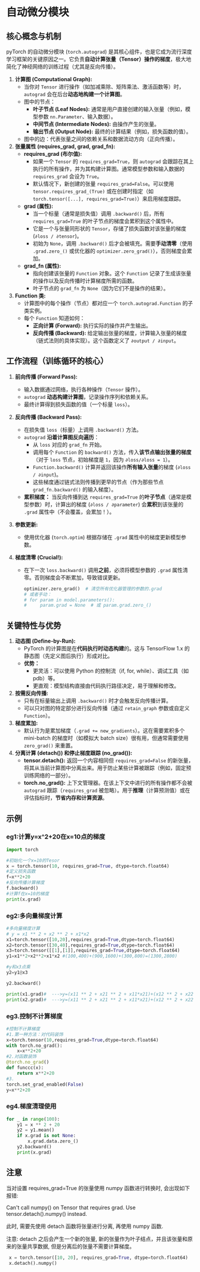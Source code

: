 

# 自动微分模块

## 核心概念与机制

pyTorch 的自动微分模块 (`torch.autograd`) 是其核心组件，也是它成为流行深度学习框架的关键原因之一。它负责**自动计算张量（Tensor）操作的梯度**，极大地简化了神经网络的训练过程（尤其是反向传播）。

1. **计算图 (Computational Graph):**
   - 当你对 `Tensor` 进行操作（如加减乘除、矩阵乘法、激活函数等）时，`autograd` 会在后台**动态地构建一个计算图**。
   - 图中的节点：
     - **叶子节点 (Leaf Nodes):** 通常是用户直接创建的输入张量（例如，模型参数 `nn.Parameter`、输入数据）。
     - **中间节点 (Intermediate Nodes):** 由操作产生的张量。
     - **输出节点 (Output Node):** 最终的计算结果（例如，损失函数的值）。
   - 图中的边：代表张量之间的依赖关系和数据流动方向（正向传播）。
2. **张量属性 (requires_grad, grad, grad_fn):**
   - **requires_grad (布尔值):**
     - 如果一个 `Tensor` 的 `requires_grad=True`，则 `autograd` 会跟踪在其上执行的所有操作，并为其构建计算图。通常模型参数和输入数据的 `requires_grad` 会设为 `True`。
     - 默认情况下，新创建的张量 `requires_grad=False`。可以使用 `tensor.requires_grad_(True)` 或在创建时指定（如 `torch.tensor([...], requires_grad=True)`）来启用梯度跟踪。
   - **grad (属性):**
     - 当一个标量（通常是损失值）调用 `.backward()` 后，所有 `requires_grad=True` 的叶子节点的梯度会累积到这个属性中。
     - 它是一个与张量同形状的 `Tensor`，存储了损失函数对该张量的梯度 (`∂loss / ∂tensor`)。
     - 初始为 `None`，调用 `.backward()` 后才会被填充。需要**手动清零**（使用 `.grad.zero_()` 或优化器的 `optimizer.zero_grad()`），否则梯度会累加。
   - **grad_fn (属性):**
     - 指向创建该张量的 `Function` 对象。这个 `Function` 记录了生成该张量的操作以及反向传播时计算梯度所需的函数。
     - 叶子节点的 `grad_fn` 为 `None`（因为它们不是操作的结果）。
3. **Function 类:**
   - 计算图中的每个操作（节点）都对应一个 `torch.autograd.Function` 的子类实例。
   - 每个 `Function` 知道如何：
     - **正向计算 (Forward):** 执行实际的操作并产生输出。
     - **反向传播 (Backward):** 给定输出张量的梯度，计算输入张量的梯度（链式法则的具体实现）。这个函数定义了 `∂output / ∂input`。

## 工作流程（训练循环的核心）

1. **前向传播 (Forward Pass):**

   - 输入数据通过网络，执行各种操作（`Tensor` 操作）。
   - `autograd` **动态构建计算图**，记录操作序列和依赖关系。
   - 最终计算得到损失函数的值（一个标量 `loss`）。

2. **反向传播 (Backward Pass):**

   - 在损失值 `loss`（标量）上调用 `.backward()` 方法。
   - `autograd` **沿着计算图反向遍历**：
     - 从 `loss` 对应的 `grad_fn` 开始。
     - 调用每个 `Function` 的 `backward()` 方法，传入**该节点输出张量的梯度**（对于 `loss` 节点，初始梯度是 `1`，因为 `∂loss/∂loss = 1`）。
     - `Function.backward()` 计算并返回该操作**所有输入张量**的梯度 (`∂loss / ∂input`)。
     - 这些梯度通过链式法则传播到更早的节点（作为那些节点 `grad_fn.backward()` 的输入梯度）。
   - **累积梯度：** 当反向传播到达 `requires_grad=True` 的**叶子节点**（通常是模型参数）时，计算出的梯度 (`∂loss / ∂parameter`) 会**累积**到该张量的 `.grad` 属性中（不会覆盖，会累加！）。

3. **参数更新:**

   - 使用优化器 (`torch.optim`) 根据存储在 `.grad` 属性中的梯度更新模型参数。

4. **梯度清零 (Crucial!):**

   - 在下一次 `loss.backward()` 调用**之前**，必须将模型参数的 `.grad` 属性清零。否则梯度会不断累加，导致错误更新。

     ```python
     optimizer.zero_grad()  # 清空所有优化器管理的参数的.grad
     # 或者手动：
     # for param in model.parameters():
     #     param.grad = None  # 或 param.grad.zero_()
     ```

## 关键特性与优势

1. **动态图 (Define-by-Run):**
   - PyTorch 的计算图是在**代码执行时动态构建**的。这与 TensorFlow 1.x 的静态图（先定义图后执行）形成对比。
   - **优势：**
     - 更灵活：可以使用 Python 的控制流（if, for, while）、调试工具（如 pdb）等。
     - 更直观：模型结构直接由代码执行路径决定，易于理解和修改。
2. **按需反向传播:**
   - 只有在标量输出上调用 `.backward()` 时才会触发反向传播计算。
   - 可以只对图的特定部分进行反向传播（通过 `retain_graph` 参数或自定义 `Function`）。
3. **梯度累加:**
   - 默认行为是累加梯度（`.grad += new_gradients`）。这在需要累积多个 mini-batch 的梯度时（如模拟大 batch size）很有用，但通常需要使用 `zero_grad()` 来重置。
4. **分离计算 (detach()) 和停止梯度跟踪 (no_grad()):**
   - **tensor.detach():** 返回一个内容相同但 `requires_grad=False` 的新张量，将其从当前计算图中分离出来。用于防止某些计算被跟踪（例如，固定预训练网络的一部分）。
   - **torch.no_grad():** 上下文管理器。在该上下文中进行的所有操作都不会被 `autograd` 跟踪（`requires_grad` 被忽略）。用于**推理**（计算预测值）或在评估指标时，**节省内存和计算资源**。

## 示例

### eg1:计算y=x^2+20在x=10点的梯度

```python
import torch

#初始化一个x=10的Tesor
x = torch.tensor(10, requires_grad=True, dtype=torch.float64)
#定义损失函数
f=x**2+20
#反向传播计算梯度
f.backward()
#计算f在x=10的梯度
print(x.grad)

```

### eg2:多向量梯度计算

```python
#多向量梯度计算
# y = x1 ** 2 + x2 ** 2 + x1*x2
x1=torch.tensor([10,20],requires_grad=True,dtype=torch.float64)
x2=torch.tensor([30,40],requires_grad=True,dtype=torch.float64)
x3=torch.tensor([[1],[1]],requires_grad=True,dtype=torch.float64)
y1=x1**2+x2**2+x1*x2 #(100,400)+(900,1600)+(300,800)=(1300,2800)

#y和x3点乘
y2=y1@x3

y2.backward()

print(x1.grad)#  --->y=(x11 ** 2 + x21 ** 2 + x11*x21)+(x12 ** 2 + x22 ** 2 + x12*x22)   对于x11-> 2x11+x21=50    x12->  2x12+x22=80
print(x2.grad)#  --->y=(x11 ** 2 + x21 ** 2 + x11*x21)+(x12 ** 2 + x22 ** 2 + x12*x22)   对于x21-> 2x21+x11=70    x12->  2x22+x12=100
```

### eg3.控制不计算梯度

```python
#控制不计算梯度
#1.第一种方法：对代码装饰
x=torch.tensor(10,requires_grad=True,dtype=torch.float64)
with torch.no_grad():
    x=x**2+20
#2.对函数装饰
@torch.no_grad()
def funccc(x):
    return x**2+20
#3.
torch.set_grad_enabled(False)
y=x**2+20
```

### eg4.梯度清理使用

```python
for _ in range(100):
    y1 = x ** 2 + 20
    y2 = y1.mean()
    if x.grad is not None:
        x.grad.data.zero_()
    y2.backward()
    print(x.grad)
```

## 注意

当对设置 requires_grad=True 的张量使用 numpy 函数进行转换时, 会出现如下报错:

Can't call numpy() on Tensor that requires grad. Use tensor.detach().numpy() instead.

此时, 需要先使用 detach 函数将张量进行分离, 再使用 numpy 函数.

注意: detach 之后会产生一个新的张量, 新的张量作为叶子结点，并且该张量和原来的张量共享数据, 但是分离后的张量不需要计算梯度。

```python
 x = torch.tensor([10, 20], requires_grad=True, dtype=torch.float64)
 x.detach().numpy()
```

